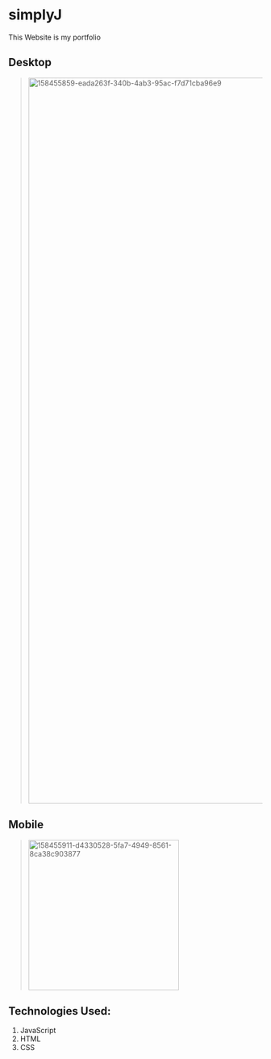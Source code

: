 # simplyJ
This Website is my portfolio

## Desktop
> <img width="1440" alt="158455859-eada263f-340b-4ab3-95ac-f7d71cba96e9" src="https://user-images.githubusercontent.com/88525769/158457808-4bc5e20c-191a-48aa-b1b1-98d4ef946230.png">

## Mobile
> <img width="298" alt="158455911-d4330528-5fa7-4949-8561-8ca38c903877" src="https://user-images.githubusercontent.com/88525769/158457837-7237b251-b1fd-46f6-b705-c4577fd8783b.png">


## Technologies Used:
1. JavaScript
2. HTML
3. CSS
